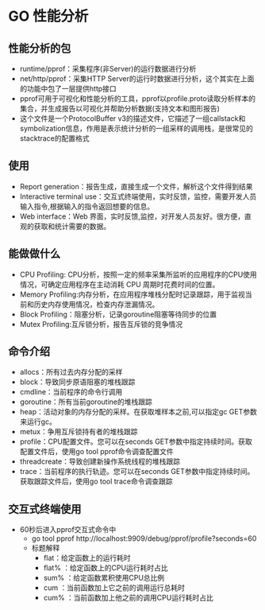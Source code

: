 # GO 性能分析
## 性能分析的包
- runtime/pprof：采集程序(非Server)的运行数据进行分析
- net/http/pprof：采集HTTP Server的运行时数据进行分析，这个其实在上面的功能中包了一层提供http接口
- pprof可用于可视化和性能分析的工具，pprof以profile.proto读取分析样本的集合，并生成报告以可视化并帮助分析数据(支持文本和图形报告)
- 这个文件是一个ProtocolBuffer v3的描述文件，它描述了一组callstack和symbolization信息，作用是表示统计分析的一组采样的调用栈，是很常见的stacktrace的配置格式

## 使用 
- Report generation：报告生成，直接生成一个文件，解析这个文件得到结果
- Interactive terminal use：交互式终端使用，实时反馈，监控，需要开发人员输入指令,根据输入的指令返回想要的信息。
- Web interface：Web 界面，实时反馈,监控，对开发人员友好。很方便，直观的获取和统计需要的数据。

## 能做做什么
- CPU Profiling: CPU分析，按照一定的频率采集所监听的应用程序的CPU使用情况，可确定应用程序在主动消耗 CPU 周期时花费时间的位置。
- Memory Profiling:内存分析，在应用程序堆栈分配时记录跟踪，用于监视当前和历史内存使用情况，检查内存泄漏情况。
- Block Profiling：阻塞分析，记录goroutine阻塞等待同步的位置
- Mutex Profiling:互斥锁分析，报告互斥锁的竞争情况

## 命令介绍
- allocs：所有过去内存分配的采样
- block：导致同步原语阻塞的堆栈跟踪
- cmdline：当前程序的命令行调用
- goroutine：所有当前goroutine的堆栈跟踪
- heap：活动对象的内存分配的采样。在获取堆样本之前,可以指定gc GET参数来运行gc。
- metux：争用互斥锁持有者的堆栈跟踪
- profile：CPU配置文件。您可以在seconds GET参数中指定持续时间。获取配置文件后，使用go tool pprof命令调查配置文件
- threadcreate：导致创建新操作系统线程的堆栈跟踪
- trace：当前程序的执行轨迹。您可以在seconds GET参数中指定持续时间。获取跟踪文件后，使用go tool trace命令调查跟踪

## 交互式终端使用
- 60秒后进入pprof交互式命令中
    - go tool pprof http://localhost:9909/debug/pprof/profile?seconds=60
    - 标题解释
        - flat：给定函数上的运行耗时
        - flat% ：给定函数上的CPU运行耗时占比
        - sum% ：给定函数累积使用CPU总比例
        - cum ：当前函数加上它之前的调用运行总耗时
        - cum% ：当前函数加上他之前的调用CPU运行耗时占比